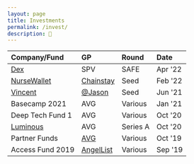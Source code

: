 ```yaml
---
layout: page
title: Investments
permalink: /invest/
description: 💸
---
```

| Company/Fund | GP | Round | Date |
| :---    | :---  | :---  | :---  |
| <a href="https://getdex.com/" target="_blank">Dex</a> | SPV | SAFE | Apr '22 |
| <a href="https://www.nursewallet.co/" target="_blank">NurseWallet</a> | <a href="https://www.chainstaycapital.com/" target="_blank">Chainstay</a> | Seed | Feb '22 |
| <a href="https://twitter.com/DiscoverVincent" target="_blank">Vincent</a> | <a href="https://twitter.com/jason" target="_blank">@Jason</a> | Seed | Jun '21 |
| Basecamp 2021 | AVG | Various  | Jan '21 |
| Deep Tech Fund 1 | AVG | Various  | Oct '20 |
| <a href="https://twitter.com/LuminousAI" target="_blank">Luminous</a> | AVG | Series A | Oct '20 |
| Partner Funds | <a href="https://www.av.vc/" target="_blank">AVG</a> | Various | Oct '19 |
| Access Fund 2019 | <a href="https://www.angellist.com/" target="_blank">AngelList</a> | Various  | Sep '19 |